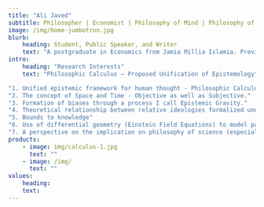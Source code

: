 ```yaml
---
title: "Ali Javed"
subtitle: Philosopher | Economist | Philosophy of Mind | Philosophy of Physics | Philosophy of Science | Philosophy of Religion
image: /img/home-jumbotron.jpg
blurb:
    heading: Student, Public Speaker, and Writer
    text: "A postgraduate in Economics from Jamia Millia Islamia. Previously studied Philosophy, Politics and Economics in bachelors from Amity University. Intrigued by problems of epistemology, uncertainty, expectations theory and philosophy of science & religion. Working on the intersection of philosophy, physics, economics, politics and psychology in pursuit of a unified epistemology. Also holds interest in Machine Learning and General Artificial Intelligence."
intro:
    heading: "Research Interests"
    text: "Philosophic Calculus – Proposed Unification of Epistemology"

"1. Unified epistemic framework for human thought - Philosophic Calculus."
"2. The concept of Space and Time - Objective as well as Subjective."
"3. Formation of biases through a process I call Epistemic Gravity."
"4. Theoretical relationship between relative ideologies formalized under Relative Expectations Integral."
"5. Bounds to knowledge"
"6. Use of differential geometry (Einstein Field Equations) to model paradigms under the framework of Philosophic Calculus."
"7. A perspective on the implication on philosophy of science (especially Quantum Information Theory & String Theory) and philosophy of religion (especially the idea of God)."
products:
    - image: img/calculus-1.jpg
      text: ""
    - image: /img/
      text: ""
values:
    heading:
    text: 
---
```

